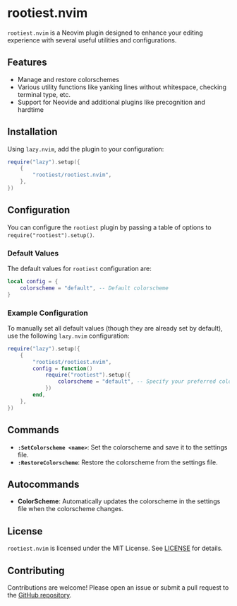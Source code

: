# rootiest.nvim

`rootiest.nvim` is a Neovim plugin designed to enhance your editing experience
with several useful utilities and configurations.

## Features

- Manage and restore colorschemes
- Various utility functions like yanking lines without whitespace,
checking terminal type, etc.
- Support for Neovide and additional plugins like precognition and hardtime

## Installation

Using `lazy.nvim`, add the plugin to your configuration:

```lua
require("lazy").setup({
    {
        "rootiest/rootiest.nvim",
    },
})
```

## Configuration

You can configure the `rootiest` plugin by passing a table of options to `require("rootiest").setup()`.

### Default Values

The default values for `rootiest` configuration are:

```lua
local config = {
    colorscheme = "default", -- Default colorscheme
}
```

### Example Configuration

To manually set all default values (though they are already set by default),
use the following `lazy.nvim` configuration:

```lua
require("lazy").setup({
    {
        "rootiest/rootiest.nvim",
        config = function()
            require("rootiest").setup({
                colorscheme = "default", -- Specify your preferred colorscheme here
            })
        end,
    },
})
```

## Commands

- **`:SetColorscheme <name>`**: Set the colorscheme and save it to the settings file.
- **`:RestoreColorscheme`**: Restore the colorscheme from the settings file.

## Autocommands

- **ColorScheme**: Automatically updates the colorscheme in the settings file
when the colorscheme changes.

## License

`rootiest.nvim` is licensed under the MIT License. See [LICENSE](LICENSE) for details.

## Contributing

Contributions are welcome! Please open an issue or
submit a pull request to the [GitHub repository](https://github.com/rootiest/rootiest.nvim).
